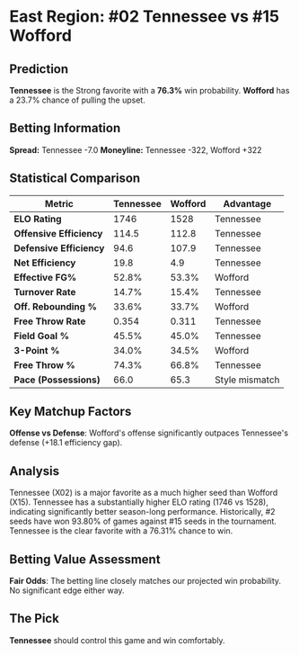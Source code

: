 # East Region: #02 Tennessee vs #15 Wofford

## Prediction
**Tennessee** is the Strong favorite with a **76.3%** win probability.
**Wofford** has a 23.7% chance of pulling the upset.

## Betting Information
**Spread:** Tennessee -7.0
**Moneyline:** Tennessee -322, Wofford +322

## Statistical Comparison

| Metric | Tennessee | Wofford | Advantage |
|--------|-----------------|-----------------|----------|
| **ELO Rating** | 1746 | 1528 | Tennessee |
| **Offensive Efficiency** | 114.5 | 112.8 | Tennessee |
| **Defensive Efficiency** | 94.6 | 107.9 | Tennessee |
| **Net Efficiency** | 19.8 | 4.9 | Tennessee |
| **Effective FG%** | 52.8% | 53.3% | Wofford |
| **Turnover Rate** | 14.7% | 15.4% | Tennessee |
| **Off. Rebounding %** | 33.6% | 33.7% | Wofford |
| **Free Throw Rate** | 0.354 | 0.311 | Tennessee |
| **Field Goal %** | 45.5% | 45.0% | Tennessee |
| **3-Point %** | 34.0% | 34.5% | Wofford |
| **Free Throw %** | 74.3% | 66.8% | Tennessee |
| **Pace (Possessions)** | 66.0 | 65.3 | Style mismatch |

## Key Matchup Factors

**Offense vs Defense**: Wofford's offense significantly outpaces Tennessee's defense (+18.1 efficiency gap).

## Analysis

Tennessee (X02) is a major favorite as a much higher seed than Wofford (X15). Tennessee has a substantially higher ELO rating (1746 vs 1528), indicating significantly better season-long performance. Historically, #2 seeds have won 93.80% of games against #15 seeds in the tournament. Tennessee is the clear favorite with a 76.31% chance to win.

## Betting Value Assessment

**Fair Odds**: The betting line closely matches our projected win probability. No significant edge either way.

## The Pick

**Tennessee** should control this game and win comfortably.

